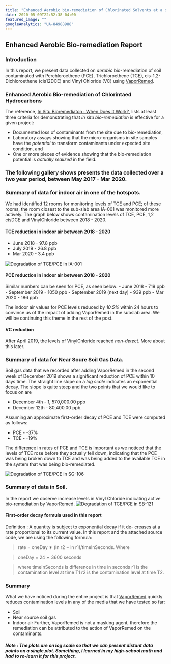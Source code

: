 ```yaml
---
title: "Enhanced Aerobic bio-remediation of Chlorinated Solvents at a strip mall in York, PA"
date: 2020-05-09T22:52:38-04:00
featured_image: ""
googleAnalytics: "UA-84988988"
---
```


## Enhanced Aerobic Bio-remediation Report

### Introduction

In this report, we present data collected on <em>aerobic</em> bio-remediation of soil contaminated with Perchloroethene (PCE), Trichloroethene (TCE),
cis-1,2-Dichloroethene (cis12DCE) and Vinyl Chloride (VC) using [VaporRemed](https://www.epa.gov/emergency-response/spillremed-mariner).

### Enhanced Aerobic Bio-remediation of Chlorintaed Hydrocarbons

The reference, [In Situ Bioremediaton : When Does It Work?](https://www.nap.edu/read/2131/chapter/1), lists at least three criteria for demonstrating that <em> in situ bio-remediation </em> is effective for a given project:

  - Documented loss of contaminants from the site due to bio-remediation,
  - Laboratory assays showing that the micro-organisms in site samples have the <em> potential </em> to transform contaminants under expected site condition, and
  - One or more pieces of evidence showing that the bio-remediation potential is <em> actually realized </em> in the field.


### The following gallery shows presents the data collected over a two year period, between May 2017 - Mar 2020.


### Summary of data for indoor air in one of the hotspots.

We had identified 12 rooms for monitoring levels of TCE and PCE; of these rooms, the room closest to the sub-slab area IA-001 was monitored more actively. The graph below shows contamination levels of TCE, PCE, 1,2 cisDCE and VinylChloride between 2018 - 2020.

#### TCE reduction in indoor air between 2018 - 2020
   - June 2018 - 97.8 ppb
   - July 2019 - 26.8 ppb
   - Mar 2020 -  3.4 ppb

![Degradation of TCE/PCE in IA-001](/img/PCE_TCE_VC_cis12DCE_IA-001_0406201803022020.svg)

#### PCE reduction in indoor air between 2018 - 2020
Similar numbers can be seen for PCE, as seen below:
    - June 2018 - 719 ppb
    - September 2019 - 1050 ppb
    - September 2019 (next day) - 939 ppb
    - Mar 2020 - 186 ppb

The indoor air values for PCE levels reduced by *10.5%* within 24 hours to convince us of the impact of adding VaporRemed in the subslab area. We will be continuing this theme in the rest of the post.

#### VC reduction

After April 2019, the levels of VinylChloride reached *non-detect*. More about this later.


### Summary of data for Near Soure Soil Gas Data.

Soil gas data that we recorded after adding VaporRemed in the second week of December 2019 shows a significant reduction of PCE within 10 days time. The straight line slope on a *log scale* indicates an exponential decay. The slope is quite steep and the two points that we would like to focus on are
  - December 4th -  1, 570,000.00 ppb
  - December 12th - 80,400.00 ppb.

Assuming an approximate first-order decay of PCE and TCE were computed as follows:
  - PCE - -37%
  - TCE - -19%

The difference in rates of PCE and TCE is important as we noticed that the levels of TCE rose before they actually fell down, indicating that the PCE was being broken down to TCE and was being added to the available TCE in the system that was being bio-remediated.

![Degradation of TCE/PCE in SG-106](/img/PCE_TCE_VC_cis12DCE_SG-106_0618201903022020.svg)

### Summary of data in Soil.

In the report we observe increase levels in Vinyl Chloride indicating active bio-remediation by VaporRemed.
![Degradation of TCE/PCE in SB-121](/img/PCE_TCE_VC_cis12DCE_SB-121_0628201709112017.svg)

#### First-order decay formula used in this report

Definition : A quantity is subject to exponential decay if it de-
creases at a rate proportional to its current value. In this report
and the attached source code, we are using the following formula:

> rate = oneDay ∗ (ln r2 − ln r1)/timeInSeconds. Where

> oneDay = 24 ∗ 3600 seconds

> where timeInSeconds is difference in time in seconds
> r1 is the contamination level at time T1
> r2 is the contamination level at time T2.


### Summary
What we have noticed during the entire project is that [VaporRemed]() quickly reduces contamination levels in any of the media that we have tested so far:
  - Soil
  - Near source soil gas
  - Indoor air
Further, VaporRemed is not a masking agent, therefore the remediation can be attributed to the action of VaporRemed on the contaminants.

##### Note : The plots are on log scale so that we can present distant data points on a single plot. Something, I learned in my high-school math and had to re-learn it for this project.

